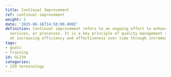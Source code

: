 ```yaml
---
title: Continual Improvement
ref: continual-improvement
weight: 1
date: '2025-06-16T14:50:00.000Z'
definition: Continual improvement refers to an ongoing effort to enhance products,
  services, or processes. It is a key principle of quality management systems, aimed
  at increasing efficiency and effectiveness over time through incremental improvements.
tags:
- goals
- training
id: GL234
categories:
- ISO terminology
---
```



